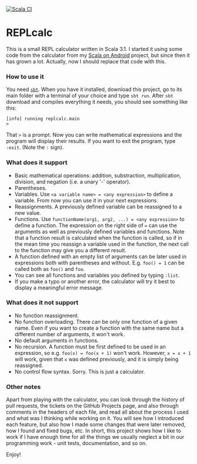 [![Scala CI](https://github.com/makingthematrix/replcalc/actions/workflows/scala.yml/badge.svg)](https://github.com/makingthematrix/replcalc/actions/workflows/scala.yml)

# REPLcalc

This is a small REPL calculator written in Scala 3.1.
I started it using some code from the calculator from my [Scala on Android](https://github.com/makingthematrix/scalaonandroid) project,
but since then it has grown a lot. Actually, now I should replace that code with this.

### How to use it

You need [`sbt`](https://www.scala-sbt.org/index.html). 
When you have it installed, download this project, go to its main folder with a terminal of your choice and type `sbt run`.
After `sbt` download and compiles everything it needs, you should see something like this:
```
[info] running replcalc.main 
> 
```
That `>` is a prompt. Now you can write mathematical expressions and the program will display their results.
If you want to exit the program, type `:exit`. (Note the `:` sign).

### What does it support

* Basic mathematical operations: addition, substraction, multiplication, division, and negation (i.e. a unary '-' operator).
* Parentheses.
* Variables. Use `<a variable name> = <any expression>` to define a variable. From now you can use it in your next expressions.
* Reassignments. A previously defined variable can be reassigned to a new value.
* Functions. Use `functionName(arg1, arg2, ...) = <any expression>` to define a function. The expression on the right side of `=` can use the arguments as well as previously defined variables and functions. Note that a function result is calculated when the function is called, so if in the mean time you reassign a variable used in the function, the next call to the function may give you a different result.
* A function defined with an empty list of arguments can be later used in expressions both with parentheses and without. E.g. `foo() = 1` can be called both as `foo()` and `foo`. 
* You can see all functions and variables you defined by typing `:list`.
* If you make a typo or another error, the calculator will try it best to display a meaningful error message.

### What does it not support

* No function reassignment.
* No function overloading. There can be only one function of a given name. Even if you want to create a function with the same name but a different number of arguments, it won't work.
* No default arguments in functions.
* No recursion. A function must be first defined to be used in an expression, so e.g. `foo(x) = foo(x + 1)` won't work. However, `x = x + 1` will work, given that `x` was defined previously, and it is simply being reassigned.
* No control flow syntax. Sorry. This is just a calculator.

### Other notes

Apart from playing with the calculator, you can look through the history of pull requests, the tickets on the GitHub Projects page, and also through comments in the headers of each file, and read all about the process I used and what was I thinking while working on it. You will see how I introduced each feature, but also how I made some changes that were later removed, how I found and fixed bugs, etc. In short, this project shows how I like to work if I have enough time for all the things we usually neglect a bit in our programming work - unit tests, documentation, and so on.

Enjoy!
